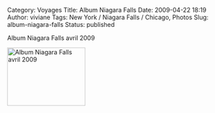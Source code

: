 Category: Voyages
Title: Album Niagara Falls
Date: 2009-04-22 18:19
Author: viviane
Tags: New York / Niagara Falls / Chicago, Photos
Slug: album-niagara-falls
Status: published

<p>Album Niagara Falls avril 2009</p><a href="http://www.facebook.com/album.php?aid=74223&amp;id=599044541&amp;l=b38e393f7c" target="_blank"><img class=" " title="Album Niagara Falls avril 2009" src="http://photos-c.ak.fbcdn.net/hphotos-ak-snc1/hs030.snc1/3201_67901999541_599044541_1671070_515283_a.jpg" alt="Album Niagara Falls avril 2009" width="180" height="135" /></a>
